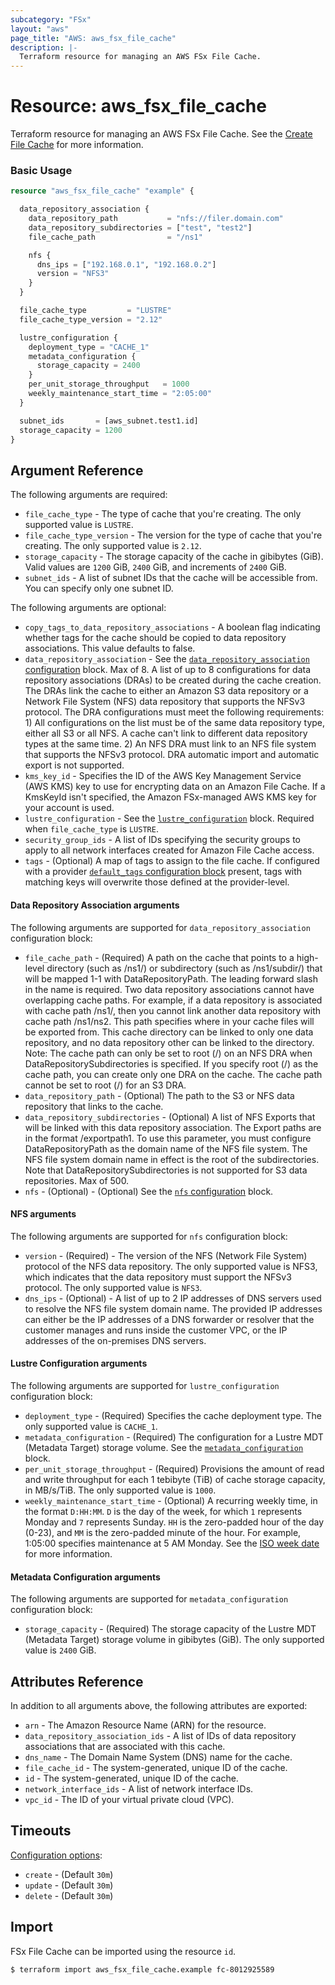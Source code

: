 ```yaml
---
subcategory: "FSx"
layout: "aws"
page_title: "AWS: aws_fsx_file_cache"
description: |-
  Terraform resource for managing an AWS FSx File Cache.
---
```


# Resource: aws_fsx_file_cache

Terraform resource for managing an AWS FSx File Cache.
See the [Create File Cache](https://docs.aws.amazon.com/fsx/latest/APIReference/API_CreateFileCache.html) for more information.
### Basic Usage

```terraform
resource "aws_fsx_file_cache" "example" {

  data_repository_association {
    data_repository_path           = "nfs://filer.domain.com"
    data_repository_subdirectories = ["test", "test2"]
    file_cache_path                = "/ns1"

    nfs {
      dns_ips = ["192.168.0.1", "192.168.0.2"]
      version = "NFS3"
    }
  }

  file_cache_type         = "LUSTRE"
  file_cache_type_version = "2.12"

  lustre_configuration {
    deployment_type = "CACHE_1"
    metadata_configuration {
      storage_capacity = 2400
    }
    per_unit_storage_throughput   = 1000
    weekly_maintenance_start_time = "2:05:00"
  }

  subnet_ids       = [aws_subnet.test1.id]
  storage_capacity = 1200
}
```

## Argument Reference

The following arguments are required:

* `file_cache_type` - The type of cache that you're creating. The only supported value is `LUSTRE`.
* `file_cache_type_version` - The version for the type of cache that you're creating. The only supported value is `2.12`.
* `storage_capacity` - The storage capacity of the cache in gibibytes (GiB). Valid values are `1200` GiB, `2400` GiB, and increments of `2400` GiB.
* `subnet_ids` - A list of subnet IDs that the cache will be accessible from. You can specify only one subnet ID.

The following arguments are optional:

* `copy_tags_to_data_repository_associations` - A boolean flag indicating whether tags for the cache should be copied to data repository associations. This value defaults to false.
* `data_repository_association` - See the [`data_repository_association` configuration](#data-repository-association-arguments) block. Max of 8.
A list of up to 8 configurations for data repository associations (DRAs) to be created during the cache creation. The DRAs link the cache to either an Amazon S3 data repository or a Network File System (NFS) data repository that supports the NFSv3 protocol. The DRA configurations must meet the following requirements: 1) All configurations on the list must be of the same data repository type, either all S3 or all NFS. A cache can't link to different data repository types at the same time. 2) An NFS DRA must link to an NFS file system that supports the NFSv3 protocol. DRA automatic import and automatic export is not supported.
* `kms_key_id` - Specifies the ID of the AWS Key Management Service (AWS KMS) key to use for encrypting data on an Amazon File Cache. If a KmsKeyId isn't specified, the Amazon FSx-managed AWS KMS key for your account is used.
* `lustre_configuration` - See the [`lustre_configuration`](#lustre-configuration-arguments) block. Required when `file_cache_type` is `LUSTRE`.
* `security_group_ids` - A list of IDs specifying the security groups to apply to all network interfaces created for Amazon File Cache access.
* `tags` - (Optional) A map of tags to assign to the file cache. If configured with a provider [`default_tags` configuration block](https://registry.terraform.io/providers/hashicorp/aws/latest/docs#default_tags-configuration-block) present, tags with matching keys will overwrite those defined at the provider-level.

#### Data Repository Association arguments

The following arguments are supported for `data_repository_association` configuration block:

* `file_cache_path` - (Required) A path on the cache that points to a high-level directory (such as /ns1/) or subdirectory (such as /ns1/subdir/) that will be mapped 1-1 with DataRepositoryPath. The leading forward slash in the name is required. Two data repository associations cannot have overlapping cache paths. For example, if a data repository is associated with cache path /ns1/, then you cannot link another data repository with cache path /ns1/ns2. This path specifies where in your cache files will be exported from. This cache directory can be linked to only one data repository, and no data repository other can be linked to the directory. Note: The cache path can only be set to root (/) on an NFS DRA when DataRepositorySubdirectories is specified. If you specify root (/) as the cache path, you can create only one DRA on the cache. The cache path cannot be set to root (/) for an S3 DRA.
* `data_repository_path` - (Optional) The path to the S3 or NFS data repository that links to the cache.
* `data_repository_subdirectories` - (Optional) A list of NFS Exports that will be linked with this data repository association. The Export paths are in the format /exportpath1. To use this parameter, you must configure DataRepositoryPath as the domain name of the NFS file system. The NFS file system domain name in effect is the root of the subdirectories. Note that DataRepositorySubdirectories is not supported for S3 data repositories. Max of 500.
* `nfs` - (Optional) - (Optional) See the [`nfs` configuration](#nfs-arguments) block.

#### NFS arguments

The following arguments are supported for `nfs` configuration block:

* `version` - (Required) - The version of the NFS (Network File System) protocol of the NFS data repository. The only supported value is NFS3, which indicates that the data repository must support the NFSv3 protocol. The only supported value is `NFS3`.
* `dns_ips` - (Optional) - A list of up to 2 IP addresses of DNS servers used to resolve the NFS file system domain name. The provided IP addresses can either be the IP addresses of a DNS forwarder or resolver that the customer manages and runs inside the customer VPC, or the IP addresses of the on-premises DNS servers.

#### Lustre Configuration arguments

The following arguments are supported for `lustre_configuration` configuration block:

* `deployment_type` - (Required) Specifies the cache deployment type. The only supported value is `CACHE_1`.
* `metadata_configuration` - (Required) The configuration for a Lustre MDT (Metadata Target) storage volume. See the [`metadata_configuration`](#metadata-configuration-arguments) block.
* `per_unit_storage_throughput` - (Required) Provisions the amount of read and write throughput for each 1 tebibyte (TiB) of cache storage capacity, in MB/s/TiB. The only supported value is `1000`.
* `weekly_maintenance_start_time` - (Optional) A recurring weekly time, in the format `D:HH:MM`. `D` is the day of the week, for which `1` represents Monday and `7` represents Sunday. `HH` is the zero-padded hour of the day (0-23), and `MM` is the zero-padded minute of the hour. For example, 1:05:00 specifies maintenance at 5 AM Monday. See the [ISO week date](https://en.wikipedia.org/wiki/ISO_week_date) for more information.

#### Metadata Configuration arguments

The following arguments are supported for `metadata_configuration` configuration block:

* `storage_capacity` - (Required) The storage capacity of the Lustre MDT (Metadata Target) storage volume in gibibytes (GiB). The only supported value is `2400` GiB.

## Attributes Reference

In addition to all arguments above, the following attributes are exported:

* `arn` - The Amazon Resource Name (ARN) for the resource.
* `data_repository_association_ids` - A list of IDs of data repository associations that are associated with this cache.
* `dns_name` - The Domain Name System (DNS) name for the cache.
* `file_cache_id` - The system-generated, unique ID of the cache.
* `id` - The system-generated, unique ID of the cache.
* `network_interface_ids` - A list of network interface IDs.
* `vpc_id` - The ID of your virtual private cloud (VPC).

## Timeouts

[Configuration options](https://www.terraform.io/docs/configuration/blocks/resources/syntax.html#operation-timeouts):

* `create` - (Default `30m`)
* `update` - (Default `30m`)
* `delete` - (Default `30m`)

## Import

FSx File Cache can be imported using the resource `id`.

```
$ terraform import aws_fsx_file_cache.example fc-8012925589
```
